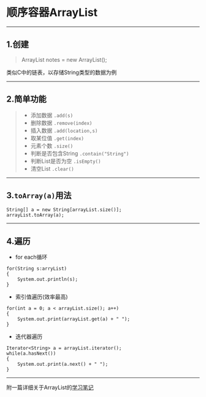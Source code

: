 ﻿# 顺序容器ArrayList

---
## 1.创建
> ArrayList<String> notes = new ArrayList<String>();

类似C中的链表，以存储String类型的数据为例

---
## 2.简单功能
>* 添加数据 `.add(s)`
>* 删除数据 `.remove(index)`
>* 插入数据 `.add(location,s)`
>* 取某位值 `.get(index)`
>* 元素个数 `.size()`
>* 判断是否包含String `.contain("String")`
>* 判断List是否为空 `.isEmpty()`
>* 清空List  `.clear()`

---
## 3.`toArray(a)`用法
``` 
String[] a = new String[arrayList.size()];
arrayList.toArray(a);
```

---
## 4.遍历
- for each循环
``` 
for(String s:arryList)
{   
    System.out.println(s);
}
```

- 索引值遍历(效率最高)
```
for(int a = 0; a < arrayList.size(); a++)
{
    System.out.print(arrayList.get(a) + " ");
}
```
- 迭代器遍历
```
Iterator<String> a = arrayList.iterator();
while(a.hasNext())
{
    System.out.print(a.next() + " ");
}
```
---
<i class="icon-book"></i>附一篇详细关于ArrayList的[学习笔记](http://blog.csdn.net/gongchuangsu/article/details/51514389)











